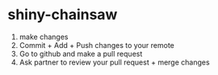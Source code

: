 # shiny-chainsaw

1. make changes
2. Commit + Add + Push changes to your remote
3. Go to github and make a pull request
4. Ask partner to review your pull request + merge changes